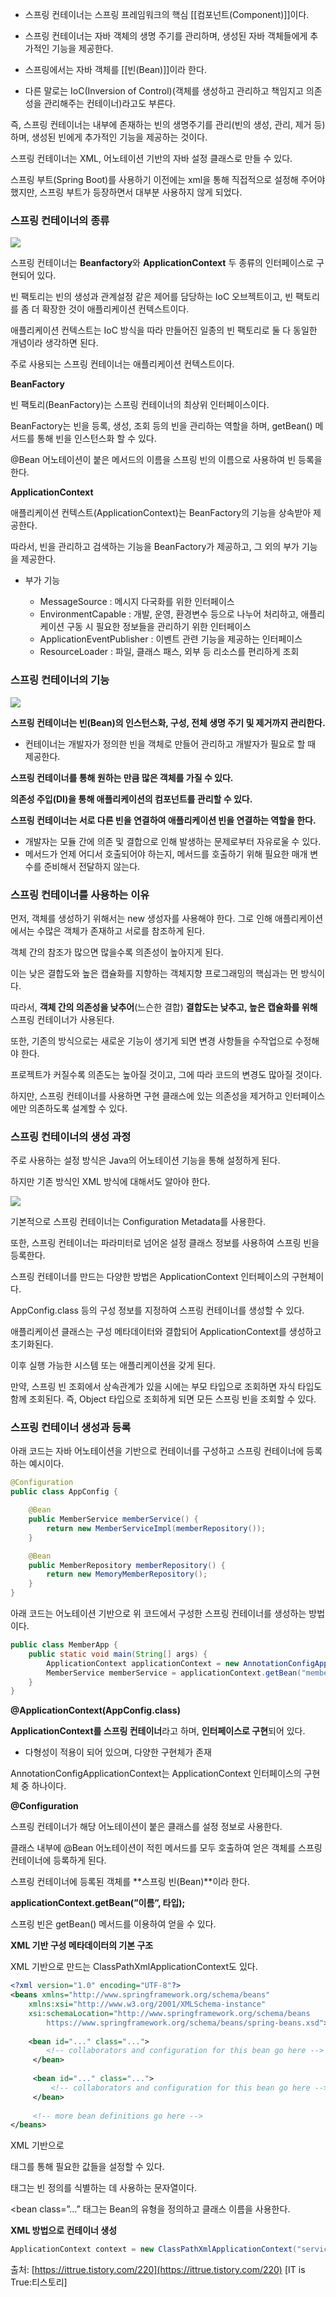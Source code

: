 - 스프링 컨테이너는 스프링 프레임워크의 핵심 [[컴포넌트(Component)]]이다.

- 스프링 컨테이너는 자바 객체의 생명 주기를 관리하며, 생성된 자바 객체들에게 추가적인 기능을 제공한다.

- 스프링에서는 자바 객체를 [[빈(Bean)]]이라 한다.

- 다른 말로는 IoC(Inversion of Control)(객체를 생성하고 관리하고 책임지고 의존성을 관리해주는 컨테이너)라고도 부른다.

즉, 스프링 컨테이너는 내부에 존재하는 빈의 생명주기를 관리(빈의 생성, 관리, 제거 등)하며, 생성된 빈에게 추가적인 기능을 제공하는 것이다.

스프링 컨테이너는 XML, 어노테이션 기반의 자바 설정 클래스로 만들 수 있다.

스프링 부트(Spring Boot)를 사용하기 이전에는 xml을 통해 직접적으로 설정해 주어야 했지만, 스프링 부트가 등장하면서 대부분 사용하지 않게 되었다.

### **스프링 컨테이너의 종류**

![](https://blog.kakaocdn.net/dn/03Xeq/btrPIRfF4Sy/lJtbgmV5bGfRaiOQYxaoxk/img.png)

스프링 컨테이너는 **Beanfactory**와 **ApplicationContext** 두 종류의 인터페이스로 구현되어 있다.

빈 팩토리는 빈의 생성과 관계설정 같은 제어를 담당하는 IoC 오브젝트이고, 빈 팩토리를 좀 더 확장한 것이 애플리케이션 컨텍스트이다.

애플리케이션 컨텍스트는 IoC 방식을 따라 만들어진 일종의 빈 팩토리로 둘 다 동일한 개념이라 생각하면 된다.

주로 사용되는 스프링 컨테이너는 애플리케이션 컨텍스트이다.

**BeanFactory**

빈 팩토리(BeanFactory)는 스프링 컨테이너의 최상위 인터페이스이다.

BeanFactory는 빈을 등록, 생성, 조회 등의 빈을 관리하는 역할을 하며, getBean() 메서드를 통해 빈을 인스턴스화 할 수 있다.

@Bean 어노테이션이 붙은 메서드의 이름을 스프링 빈의 이름으로 사용하여 빈 등록을 한다.

**ApplicationContext**

애플리케이션 컨텍스트(ApplicationContext)는 BeanFactory의 기능을 상속받아 제공한다.

따라서, 빈을 관리하고 검색하는 기능을 BeanFactory가 제공하고, 그 외의 부가 기능을 제공한다.

- 부가 기능
    
    - MessageSource : 메시지 다국화를 위한 인터페이스
    - EnvironmentCapable : 개발, 운영, 환경변수 등으로 나누어 처리하고, 애플리케이션 구동 시 필요한 정보들을 관리하기 위한 인터페이스
    - ApplicationEventPublisher : 이벤트 관련 기능을 제공하는 인터페이스
    - ResourceLoader : 파일, 클래스 패스, 외부 등 리소스를 편리하게 조회
    

### **스프링 컨테이너의 기능**

![](https://blog.kakaocdn.net/dn/b207Em/btrPID23hJc/CF3PKuqZvBVAkpbLu3i8yK/img.png)

**스프링 컨테이너는 빈(Bean)의 인스턴스화, 구성, 전체 생명 주기 및 제거까지 관리한다.**

- 컨테이너는 개발자가 정의한 빈을 객체로 만들어 관리하고 개발자가 필요로 할 때 제공한다.

**스프링 컨테이너를 통해 원하는 만큼 많은 객체를 가질 수 있다.**

**의존성 주입(DI)을 통해 애플리케이션의 컴포넌트를 관리할 수 있다.**

**스프링 컨테이너는 서로 다른 빈을 연결하여 애플리케이션 빈을 연결하는 역할을 한다.**

- 개발자는 모듈 간에 의존 및 결합으로 인해 발생하는 문제로부터 자유로울 수 있다.
- 메서드가 언제 어디서 호출되어야 하는지, 메서드를 호출하기 위해 필요한 매개 변수를 준비해서 전달하지 않는다.

### **스프링 컨테이너를 사용하는 이유**

먼저, 객체를 생성하기 위해서는 new 생성자를 사용해야 한다. 그로 인해 애플리케이션에서는 수많은 객체가 존재하고 서로를 참조하게 된다.

객체 간의 참조가 많으면 많을수록 의존성이 높아지게 된다.

이는 낮은 결합도와 높은 캡슐화를 지향하는 객체지향 프로그래밍의 핵심과는 먼 방식이다.

따라서, **객체 간의 의존성을 낮추어**(느슨한 결합) **결합도는 낮추고, 높은 캡슐화를 위해** 스프링 컨테이너가 사용된다.

또한, 기존의 방식으로는 새로운 기능이 생기게 되면 변경 사항들을 수작업으로 수정해야 한다.

프로젝트가 커질수록 의존도는 높아질 것이고, 그에 따라 코드의 변경도 많아질 것이다.

하지만, 스프링 컨테이너를 사용하면 구현 클래스에 있는 의존성을 제거하고 인터페이스에만 의존하도록 설계할 수 있다.

### **스프링 컨테이너의 생성 과정**

주로 사용하는 설정 방식은 Java의 어노테이션 기능을 통해 설정하게 된다.

하지만 기존 방식인 XML 방식에 대해서도 알아야 한다.

![](https://blog.kakaocdn.net/dn/YstVd/btrPIRNtwTK/KRFHN6m7k2lXRxKts3g981/img.png)

기본적으로 스프링 컨테이너는 Configuration Metadata를 사용한다.

또한, 스프링 컨테이너는 파라미터로 넘어온 설정 클래스 정보를 사용하여 스프링 빈을 등록한다.

스프링 컨테이너를 만드는 다양한 방법은 ApplicationContext 인터페이스의 구현체이다.

AppConfig.class 등의 구성 정보를 지정하여 스프링 컨테이너를 생성할 수 있다.

애플리케이션 클래스는 구성 메타데이터와 결합되어 ApplicationContext를 생성하고 초기화된다.

이후 실행 가능한 시스템 또는 애플리케이션을 갖게 된다.

만약, 스프링 빈 조회에서 상속관계가 있을 시에는 부모 타입으로 조회하면 자식 타입도 함께 조회된다. 즉, Object 타입으로 조회하게 되면 모든 스프링 빈을 조회할 수 있다.

### **스프링 컨테이너 생성과 등록**

아래 코드는 자바 어노테이션을 기반으로 컨테이너를 구성하고 스프링 컨테이너에 등록하는 예시이다.

```java
@Configuration
public class AppConfig {

    @Bean
    public MemberService memberService() {
        return new MemberServiceImpl(memberRepository());
    }

    @Bean
    public MemberRepository memberRepository() {
        return new MemoryMemberRepository();
    }
}
```

아래 코드는 어노테이션 기반으로 위 코드에서 구성한 스프링 컨테이너를 생성하는 방법이다.

```java
public class MemberApp {
    public static void main(String[] args) {
        ApplicationContext applicationContext = new AnnotationConfigApplicationContext(AppConfig.class);
        MemberService memberService = applicationContext.getBean("memberService", MemberService.class)
    }
}
```

**@ApplicationContext(AppConfig.class)**

**ApplicationContext를 스프링 컨테이너**라고 하며, **인터페이스로 구현**되어 있다.

- 다형성이 적용이 되어 있으며, 다양한 구현체가 존재

AnnotationConfigApplicationContext는 ApplicationContext 인터페이스의 구현체 중 하나이다.

**@Configuration**

스프링 컨테이너가 해당 어노테이션이 붙은 클래스를 설정 정보로 사용한다.

클래스 내부에 @Bean 어노테이션이 적힌 메서드를 모두 호출하여 얻은 객체를 스프링 컨테이너에 등록하게 된다.

스프링 컨테이너에 등록된 객체를 **스프링 빈(Bean)**이라 한다.

**applicationContext.getBean(”이름”, 타입);**

스프링 빈은 getBean() 메서드를 이용하여 얻을 수 있다.

**XML 기반 구성 메타데이터의 기본 구조**

XML 기반으로 만드는 ClassPathXmlApplicationContext도 있다.

```xml
<?xml version="1.0" encoding="UTF-8"?>
<beans xmlns="http://www.springframework.org/schema/beans"
    xmlns:xsi="http://www.w3.org/2001/XMLSchema-instance"
    xsi:schemaLocation="http://www.springframework.org/schema/beans
        https://www.springframework.org/schema/beans/spring-beans.xsd">
        
    <bean id="..." class="...">  
        <!-- collaborators and configuration for this bean go here -->
     </bean>
        
     <bean id="..." class="...">
         <!-- collaborators and configuration for this bean go here -->
     </bean>
        
     <!-- more bean definitions go here -->
</beans>
```

XML 기반으로

<beans /> 태그를 통해 필요한 값들을 설정할 수 있다.

<bean id=”…”> 태그는 빈 정의를 식별하는 데 사용하는 문자열이다.

<bean class=”…” 태그는 Bean의 유형을 정의하고 클래스 이름을 사용한다.

**XML 방법으로 컨테이너 생성**

```java
ApplicationContext context = new ClassPathXmlApplicationContext("services.xml", "daos.xml");
```

출처: [https://ittrue.tistory.com/220](https://ittrue.tistory.com/220) [IT is True:티스토리]